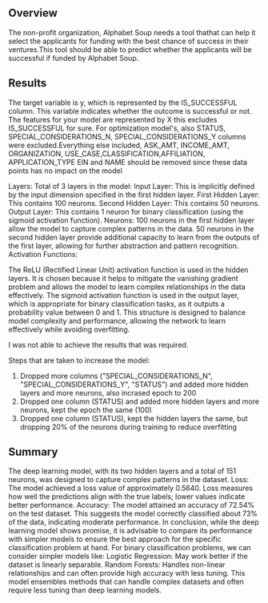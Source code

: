 ## Overview
  The non-profit organization, Alphabet Soup needs a tool thathat can help it select the applicants for funding with the best chance of success in their ventures.This tool should be able to predict whether the applicants will be successful if funded by Alphabet Soup.

## Results
  The target variable is y, which is represented by the IS_SUCCESSFUL column. This variable indicates whether the outcome is successful or not.
  The features for your model are represented by X this excludes IS_SUCCESSFUL for sure. For optimization model's, also STATUS, SPECIAL_CONSIDERATIONS_N, SPECIAL_CONSIDERATIONS_Y columns were excluded.Everything else included, ASK_AMT, INCOME_AMT, ORGANIZATION, USE_CASE,CLASSIFICATION,AFFILIATION, APPLICATION_TYPE 
  EIN and NAME should be removed since these data points has no impact on the model

  Layers:
  Total of 3 layers in the model:
  Input Layer: This is implicitly defined by the input dimension specified in the first hidden layer.
  First Hidden Layer: This contains 100 neurons.
  Second Hidden Layer: This contains 50 neurons.
  Output Layer: This contains 1 neuron for binary classification (using the sigmoid activation function).
  Neurons:
  100 neurons in the first hidden layer allow the model to capture complex patterns in the data.
  50 neurons in the second hidden layer provide additional capacity to learn from the outputs of the first layer, allowing for further abstraction and pattern recognition.
  Activation Functions:

  The ReLU (Rectified Linear Unit) activation function is used in the hidden layers. It is chosen because it helps to mitigate the vanishing gradient problem and allows the model to learn complex relationships in the data effectively.
  The sigmoid activation function is used in the output layer, which is appropriate for binary classification tasks, as it outputs a probability value between 0 and 1.
  This structure is designed to balance model complexity and performance, allowing the network to learn effectively while avoiding overfitting. 

  I was not able to achieve the results that was required.

  Steps that are taken to increase the model:
  1) Dropped more columns ("SPECIAL_CONSIDERATIONS_N", "SPECIAL_CONSIDERATIONS_Y", "STATUS") and added more hidden layers and more neurons, also incrased epoch to 200
  2) Dropped one column (STATUS) and added more hidden layers and more neurons, kept the epoch the same (100)
  3) Dropped one column (STATUS), kept the hidden layers the same, but dropping 20% of the neurons during training to reduce overfitting

## Summary
  The deep learning model, with its two hidden layers and a total of 151 neurons, was designed to capture complex patterns in the dataset.
  Loss: The model achieved a loss value of approximately 0.5640. Loss measures how well the predictions align with the true labels; lower values indicate better performance.
  Accuracy: The model attained an accuracy of 72.54% on the test dataset. This suggests the model correctly classified about 73% of the data, indicating moderate performance.
  In conclusion, while the deep learning model shows promise, it is advisable to compare its performance with simpler models to ensure the best approach for the specific classification problem at hand.
  For binary classification problems, we can consider simpler models like:
    Logistic Regression: May work better if the dataset is linearly separable.
    Random Forests: Handles non-linear relationships and can often provide high accuracy with less tuning. This model ensembles methods that can handle complex datasets and often require less tuning than deep learning models.
